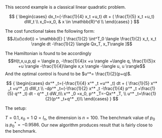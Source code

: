 This second example is a classical linear quadratic problem. 


$$
{ \begin{cases}
        dx_t=(-\frac{1}{4} x_t +u_t) dt + ( \frac{1}{5} x_t +u_t) dW_t \\
         x_0=x_0,  & x \in \mathbb{R}^d \\
    \end{cases}
}
$$

The cost functional takes the following form:
$$J(u(\cdot)) = \mathbb{E} [ \frac{1}{2} \int^T_0 \langle \frac{1}{2} x_t, x_t \rangle dt -\frac{1}{2} \langle Qx_T, x_T\rangle ]$$

The Hamiltonian is found to be accordingly
$$H(t,x,u,p,q) = \langle p, -\frac{1}{4}x +u \rangle +\langle q, \frac{1}{5}x +u \rangle -\frac{1}{4}\langle x,x \rangle -\langle u, u \rangle$$
And the optimal control is found to be $u^*= \frac{1}{2}(p+q)$.

$$
{ \begin{cases}
        dx^* _t=(-\frac{1}{4} x^* _t +u^* _t) dt + ( \frac{1}{5} x^* _t +u^* _t) dW_t \\
         -dp^* _t=(-\frac{1}{2} x^* _t -\frac{1}{4} p^* _t +\frac{1}{5} q^* _t) dt - q^* _t dW_t\\
          x^* _0 =x_0, p^* _T=-Qx^* _T, \\
          u^* _t=\frac{1}{2}(p^* _t+q^* _t)\\
    \end{cases}
}
$$


The setup:

$T=0.1,x_0=1$ $Q=I_n$, the dimension is $n=100$. The benchmark value of $p_0$ is $p^*_0 = -0.9586$. Our new algorithm produces result that is fairly close to the benchmark. 
